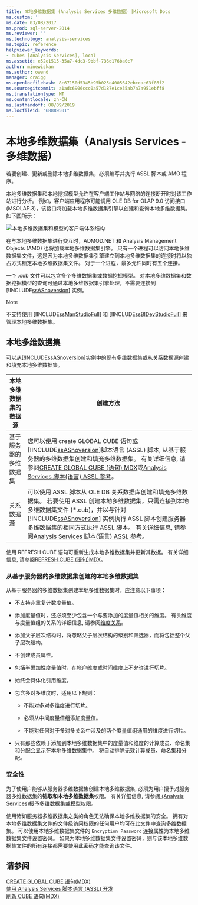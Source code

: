 ```yaml
---
title: 本地多维数据集 (Analysis Services 多维数据) |Microsoft Docs
ms.custom: ''
ms.date: 03/08/2017
ms.prod: sql-server-2014
ms.reviewer: ''
ms.technology: analysis-services
ms.topic: reference
helpviewer_keywords:
- cubes [Analysis Services], local
ms.assetid: e52e1515-35a7-4dc3-9bbf-736d176ba0c7
author: minewiskan
ms.author: owend
manager: craigg
ms.openlocfilehash: 8c67150d5345b95b025e4005642ebccac63f86f2
ms.sourcegitcommit: a1adc6906ccc0a57d187e1ce35ab7a7a951ebff8
ms.translationtype: MT
ms.contentlocale: zh-CN
ms.lasthandoff: 08/09/2019
ms.locfileid: "68889501"
---
```

# <a name="local-cubes-analysis-services---multidimensional-data"></a>本地多维数据集（Analysis Services - 多维数据）
  若要创建、更新或删除本地多维数据集，必须编写并执行 ASSL 脚本或 AMO 程序。  
  
 本地多维数据集和本地挖掘模型允许在客户端工作站与网络的连接断开时对该工作站进行分析。 例如，客户端应用程序可能调用 OLE DB for OLAP 9.0 访问接口 (MSOLAP.3)，该接口将加载本地多维数据集引擎以创建和查询本地多维数据集，如下图所示：  
  
 ![本地多维数据集和模型的客户端体系结构](https://docs.microsoft.com/analysis-services/analysis-services/dev-guide/media/as-localcubearch9.gif "本地多维数据集和模型的客户端体系结构")  
  
 在与本地多维数据集进行交互时，ADMOD.NET 和 Analysis Management Objects (AMO) 也将加载本地多维数据集引擎。 只有一个进程可以访问本地多维数据集文件，这是因为本地多维数据集引擎建立到本地多维数据集的连接时将以独占方式锁定本地多维数据集文件。 对于一个进程，最多允许同时有五个连接。  
  
 一个 .cub 文件可以包含多个多维数据集或数据挖掘模型。 对本地多维数据集和数据挖掘模型的查询可通过本地多维数据集引擎处理，不需要连接到 [!INCLUDE[ssASnoversion](../../../includes/ssasnoversion-md.md)] 实例。  
  
> [!NOTE]  
>  不支持使用 [!INCLUDE[ssManStudioFull](../../../includes/ssmanstudiofull-md.md)] 和 [!INCLUDE[ssBIDevStudioFull](../../../includes/ssbidevstudiofull-md.md)] 来管理本地多维数据集。  
  
## <a name="local-cubes"></a>本地多维数据集  
 可以从[!INCLUDE[ssASnoversion](../../../includes/ssasnoversion-md.md)]实例中的现有多维数据集或从关系数据源创建和填充本地多维数据集。  
  
|本地多维数据集的数据源|创建方法|  
|------------------------------------|---------------------|  
|基于服务器的多维数据集|您可以使用 create GLOBAL CUBE 语句或[!INCLUDE[ssASnoversion](../../../includes/ssasnoversion-md.md)]脚本语言 (ASSL) 脚本, 从基于服务器的多维数据集创建和填充多维数据集。 有关详细信息, 请参阅[CREATE GLOBAL CUBE &#40;语句&#41; MDX](/sql/mdx/mdx-data-definition-create-global-cube)或[Analysis Services 脚本&#40;语言&#41; ASSL 参考](https://docs.microsoft.com/bi-reference/assl/analysis-services-scripting-language-assl-for-xmla)。|  
|关系数据源|可以使用 ASSL 脚本从 OLE DB 关系数据库创建和填充多维数据集。 若要使用 ASSL 创建本地多维数据集，只需连接到本地多维数据集文件 (*.cub)，并以与针对 [!INCLUDE[ssASnoversion](../../../includes/ssasnoversion-md.md)] 实例执行 ASSL 脚本创建服务器多维数据集的相同方式执行 ASSL 脚本。 有关详细信息, 请参阅[Analysis Services 脚本&#40;语言&#41; ASSL 参考](https://docs.microsoft.com/bi-reference/assl/analysis-services-scripting-language-assl-for-xmla)。|  
  
 使用 REFRESH CUBE 语句可重新生成本地多维数据集并更新其数据。 有关详细信息, 请参阅[REFRESH CUBE &#40;语句&#41;MDX](/sql/mdx/mdx-data-definition-refresh-cube)。  
  
### <a name="local-cubes-created-from-server-based-cubes"></a>从基于服务器的多维数据集创建的本地多维数据集  
 从基于服务器的多维数据集创建本地多维数据集时，应注意以下事项：  
  
-   不支持非重复计数度量值。  
  
-   添加度量值时，还必须至少包含一个与要添加的度量值相关的维度。 有关维度与度量值组的关系的详细信息, 请参阅[维度关系](../../multidimensional-models-olap-logical-cube-objects/dimension-relationships.md)。  
  
-   添加父子层次结构时，将忽略父子层次结构的级别和筛选器，而将包括整个父子层次结构。  
  
-   不创建成员属性。  
  
-   包括半累加性度量值时，在帐户维度或时间维度上不允许进行切片。  
  
-   始终会具体化引用维度。  
  
-   包含多对多维度时，适用以下规则：  
  
    -   不能对多对多维度进行切片。  
  
    -   必须从中间度量值组添加度量值。  
  
    -   不能对任何对于多对多关系中涉及的两个度量值组通用的维度进行切片。  
  
-   只有那些依赖于添加到本地多维数据集中的度量值和维度的计算成员、命名集和分配会显示在本地多维数据集中。 将自动排除无效计算成员、命名集和分配。  
  
### <a name="security"></a>安全性  
 为了使用户能够从服务器多维数据集创建本地多维数据集, 必须为用户授予对服务器多维数据集的**钻取和本地多维数据集**权限。 有关详细信息, 请参阅[ &#40;Analysis Services&#41;授予多维数据集或模型权限](../../multidimensional-models/grant-cube-or-model-permissions-analysis-services.md)。  
  
 使用诸如服务器多维数据集之类的角色无法确保本地多维数据集的安全。 拥有对本地多维数据集文件的文件级访问权限的任何用户均可在此文件中查询多维数据集。 可以使用本地多维数据集文件的 `Encryption Password` 连接属性为本地多维数据集文件设置密码。 如果为本地多维数据集文件设置密码，则与该本地多维数据集文件的所有连接都需要使用此密码才能查询该文件。  
  
## <a name="see-also"></a>请参阅  
 [CREATE GLOBAL CUBE 语句&#40;MDX&#41;](/sql/mdx/mdx-data-definition-create-global-cube)   
 [使用 Analysis Services 脚本语言 (ASSL) 开发](../scripting-language-assl/developing-with-analysis-services-scripting-language-assl.md)   
 [刷新 CUBE 语句&#40;MDX&#41;](/sql/mdx/mdx-data-definition-refresh-cube)  
  
  
